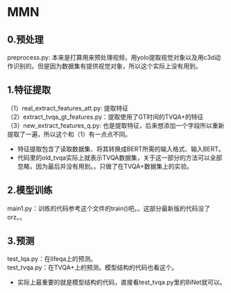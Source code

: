 # MMN

## 0.预处理
preprocess.py: 本来是打算用来预处理视频，用yolo提取视觉对象以及用c3d动作识别的。但是因为数据集有提供视觉对象，所以这个实际上没有用到。   

## 1.特征提取
（1）real_extract_features_att.py: 提取特征     
（2）extract_tvqa_gt_features.py：提取使用了GT时间的TVQA+的特征      
（3）new_extract_features_q.py: 也是提取特征，后来想添加一个字段所以重新提取了一遍，所以这个和（1）有一点点不同。    
 
* 特征提取包含了读取数据集、将其转换成BERT所需的输入格式、输入BERT。
* 代码里的old_tvqa实际上就表示TVQA数据集，关于这一部分的方法可以全部忽略，因为最后并没有用到。。只做了在TVQA+数据集上的实验。 

## 2.模型训练
main1.py：训练的代码参考这个文件的train()吧。。这部分最新版的代码没了orz。。  


## 3.预测
test_lqa.py：在lifeqa上的预测。    
test_tvqa.py：在TVQA+上的预测。模型结构的代码也看这个。  

* 实际上最重要的就是模型结构的代码，直接看test_tvqa.py里的BiNet就可以。
